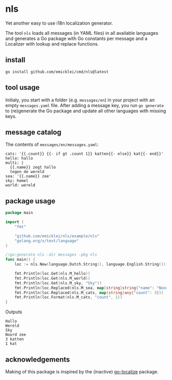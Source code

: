 # nls
Yet another easy to use i18n localization generator.

The tool `nls` loads all messages (in YAML files) in all available languages and generates a Go package with Go constants per message and a Localizer with lookup and replace functions.

## install

    go install github.com/emicklei/cmd/nls@latest

## tool usage
Initialy, you start with a folder (e.g. `messages/en`) in your project with an empty `messages.yaml` file.
After adding a message key, you run `go generate` to (re)generate the Go package and update all other languages with missing keys.

## message catalog

The contents of `messages/en/messages.yaml`:

```
cats: '{{.count}} {{- if gt .count 1}} katten{{- else}} kat{{- end}}'
hello: hallo
multi: |
  {{.name}} zegt hallo
  tegen de wereld
sea: '{{.name}} zee'
sky: hemel
world: wereld
```

## package usage
```go
package main

import (
	"fmt"

	"github.com/emicklei/nls/example/nls"
	"golang.org/x/text/language"
)

//go:generate nls -dir messages -pkg nls
func main() {
	loc := nls.New(language.Dutch.String(), language.English.String())

	fmt.Println(loc.Get(nls.M_hello))
	fmt.Println(loc.Get(nls.M_world))
	fmt.Println(loc.Get(nls.M_sky, "Sky"))
	fmt.Println(loc.Replaced(nls.M_sea, map[string]string{"name": "Noord"}))
	fmt.Println(loc.Replaced(nls.M_cats, map[string]any{"count": 3}))
	fmt.Println(loc.Format(nls.M_cats, "count", 1))
}
```
Outputs
```
Hallo
Wereld
Sky
Noord zee
3 katten
1 kat
```

## acknowledgements

Making of this package is inspired by the (inactive) [go-localize](https://github.com/m1/go-localize) package.